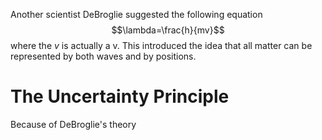 Another scientist DeBroglie suggested the following equation
$$\lambda=\frac{h}{mv}$$
where the $v$ is actually a v. This introduced the idea that all matter can be represented by both waves and by positions. 

# The Uncertainty Principle
Because of DeBroglie's theory 